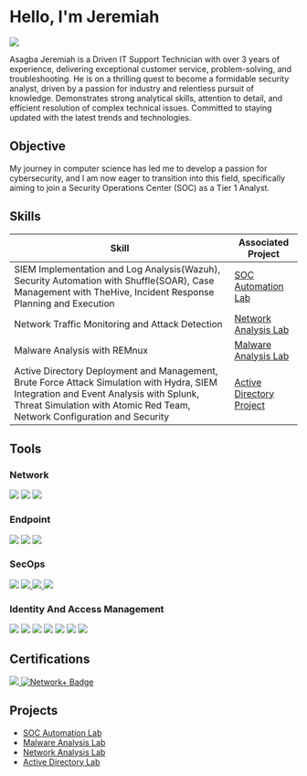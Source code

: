 # Hello, I'm Jeremiah
<a href="https://www.linkedin.com/in/jeremiahasagba"><img src="https://img.shields.io/badge/-LinkedIn-0072b1?&style=for-the-badge&logo=linkedin&logoColor=white" /></a>


Asagba Jeremiah is a Driven IT Support Technician with over 3 years of experience, delivering exceptional customer service, problem-solving, and troubleshooting. He is on a thrilling quest to become a formidable security analyst, driven by a passion for industry and relentless pursuit of knowledge. Demonstrates strong analytical skills, attention to detail, and efficient resolution of complex technical issues. Committed to staying updated with the latest trends and technologies. 

## Objective

My journey in computer science has led me to develop a passion for cybersecurity, and I am now eager to transition into this field, specifically aiming to join a Security Operations Center (SOC) as a Tier 1 Analyst.

## Skills

| Skill                                         | Associated Project         |
|-----------------------------------------------|----------------------------|
| SIEM Implementation and Log Analysis(Wazuh), Security Automation with Shuffle(SOAR), Case Management with TheHive,  Incident Response Planning and Execution         | <a href="https://github.com/Fynnesse/SOC-Automation-Lab/tree/main">SOC Automation Lab</a>|
| Network Traffic Monitoring and Attack Detection | <a href="https://github.com/Fynnesse/Network-Analysis-Lab">Network Analysis Lab</a>|
| Malware Analysis with REMnux                  | <a href="https://github.com/Fynnesse/Malware-Analysis-w-REMnux/tree/main">Malware Analysis Lab</a>|
| Active Directory Deployment and Management, Brute Force Attack Simulation with Hydra, SIEM Integration and Event Analysis with Splunk, Threat Simulation with Atomic Red Team, Network Configuration and Security | <a href="https://github.com/Fynnesse/Active-Directory-Project">Active Directory Project</a>|


## Tools

### Network
<div>
    <img src="https://img.shields.io/badge/-Suricata-EF3B2D?&style=for-the-badge&logo=Suricata&logoColor=white" />
    <img src="https://img.shields.io/badge/-Zeek-777BB4?&style=for-the-badge&logo=Zeek&logoColor=white" />
    <a href="https://github.com/Fynnesse/Network-Analysis-Lab">
    <img src="https://img.shields.io/badge/-Wireshark-1679A7?&style=for-the-badge&logo=Wireshark&logoColor=white" />
</a>

</div>

### Endpoint
<div>
    <img src="https://img.shields.io/badge/-Microsoft_Defender_for_Endpoint-00A4EF?&style=for-the-badge&logo=Microsoft&logoColor=white" />
    <img src="https://img.shields.io/badge/-Velociraptor-4B275F?&style=for-the-badge&logo=Velociraptor&logoColor=white" />
    <a href="https://github.com/Fynnesse/Malware-Analysis-w-REMnux/tree/main">
    <img src="https://img.shields.io/badge/-REMnux-007ACC?&style=for-the-badge" />
    </a>

</div>

### SecOps
<div>
    <img src="https://img.shields.io/badge/-Microsoft_Sentinel-0078D4?&style=for-the-badge&logo=Microsoft&logoColor=white" />
    <a href="https://github.com/Fynnesse/SOC-Automation-Lab/tree/main">
    <img src="https://img.shields.io/badge/-TheHive-F6C915?&style=for-the-badge&logo=TheHive&logoColor=white" />
    </a>
    <a href="https://github.com/Fynnesse/Active-Directory-Project">
    <img src="https://img.shields.io/badge/-Splunk-000000?&style=for-the-badge&logo=Splunk&logoColor=white" />
    </a>
    <a href="https://github.com/Fynnesse/SOC-Automation-Lab/tree/main">
    <img src="https://img.shields.io/badge/-Wazuh-005571?&style=for-the-badge&logo=Wazuh&logoColor=white" />
     </a>

</div>

### Identity And Access Management
<div>
    <img src="https://img.shields.io/badge/-MaaS360-0052CC?&style=for-the-badge&logo=maas360&logoColor=white" />
    <img src="https://img.shields.io/badge/-Jira-0052CC?&style=for-the-badge&logo=Jira&logoColor=white" />
    <img src="https://img.shields.io/badge/-Office_365-0078D4?&style=for-the-badge&logo=Microsoft-Office&logoColor=white" />
    <img src="https://img.shields.io/badge/-Okta-00A6D6?&style=for-the-badge&logo=Okta&logoColor=white" />
    <img src="https://img.shields.io/badge/-Duo-2589BD?&style=for-the-badge&logo=Duo&logoColor=white" />
    <img src="https://img.shields.io/badge/-Cisco_AnyConnect-1A5A96?&style=for-the-badge&logo=Cisco&logoColor=white" />
    <a href="https://github.com/Fynnesse/Active-Directory-Project">
    <img src="https://img.shields.io/badge/-Active%20Directory-0078D4?&style=for-the-badge&logo=Active-Directory&logoColor=white" />
    </a>
    
</div>

## Certifications

<div>
<a href="https://www.credly.com/badges/6e5b060b-26d7-401c-9477-71f0cac0c2e5/public_url" target="_blank">
  <img src="https://img.shields.io/badge/-Security%2B-FF0000?&style=for-the-badge&logo=CompTIA&logoColor=white" />
<a href=https://www.credly.com/badges/dbcc35d7-77ca-4db7-942c-28da1f8a026a/public_url>
    <img src="https://img.shields.io/badge/-Network%2B-007ACC?&style=for-the-badge&logo=CompTIA&logoColor=white" alt="Network+ Badge"/>
</a>


</div>

## Projects
- <a href="https://github.com/Fynnesse/SOC-Automation-Lab/tree/main">SOC Automation Lab</a>
- <a href="https://github.com/Fynnesse/Malware-Analysis-w-REMnux/tree/main">Malware Analysis Lab</a>
- <a href="https://github.com/Fynnesse/Network-Analysis-Lab">Network Analysis Lab</a>
- <a href="https://github.com/Fynnesse/Active-Directory-Project">Active Directory Lab</a>
